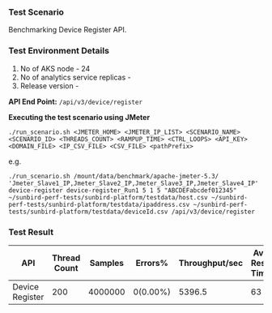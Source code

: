 ### Test Scenario

Benchmarking Device Register  API.


### Test Environment Details
1. No of AKS node - 24
2. No of analytics service replicas - 
3. Release version - 


**API End Point:** 
`/api/v3/device/register`


**Executing the test scenario using JMeter**

```./run_scenario.sh <JMETER_HOME> <JMETER_IP_LIST> <SCENARIO_NAME> <SCENARIO_ID> <THREADS_COUNT> <RAMPUP_TIME> <CTRL_LOOPS> <API_KEY> <DOMAIN_FILE> <IP_CSV_FILE> <CSV_FILE> <pathPrefix>```

e.g.

```./run_scenario.sh /mount/data/benchmark/apache-jmeter-5.3/ 'Jmeter_Slave1_IP,Jmeter_Slave2_IP,Jmeter_Slave3_IP,Jmeter_Slave4_IP' device-register device-register_Run1 5 1 5 "ABCDEFabcdef012345" ~/sunbird-perf-tests/sunbird-platform/testdata/host.csv ~/sunbird-perf-tests/sunbird-platform/testdata/ipaddress.csv ~/sunbird-perf-tests/sunbird-platform/testdata/deviceId.csv /api/v3/device/register```


### Test Result

| API             | Thread Count| Samples  | Errors% |Throughput/sec|Avg Resp Time|95th pct| 99th pct |
| ----------------| ------------| -------- | --------| -------------|-------------|--------|----------|
| Device Register | 200         | 4000000  | 0(0.00%)| 5396.5       |    63       |  80    |     113  |
